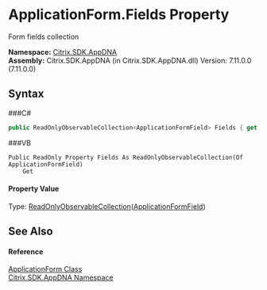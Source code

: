 # ApplicationForm.Fields Property 
 

Form fields collection

**Namespace:**&nbsp;<a href="N_Citrix_SDK_AppDNA">Citrix.SDK.AppDNA</a><br />**Assembly:**&nbsp;Citrix.SDK.AppDNA (in Citrix.SDK.AppDNA.dll) Version: 7.11.0.0 (7.11.0.0)

## Syntax

###C#
```csharp
public ReadOnlyObservableCollection<ApplicationFormField> Fields { get; }
```

###VB
```vbnet
Public ReadOnly Property Fields As ReadOnlyObservableCollection(Of ApplicationFormField)
	Get
```


#### Property Value
Type: <a href="http://msdn2.microsoft.com/en-us/library/ms668620" target="_blank">ReadOnlyObservableCollection</a>(<a href="T_Citrix_SDK_AppDNA_ApplicationFormField">ApplicationFormField</a>)

## See Also


#### Reference
<a href="T_Citrix_SDK_AppDNA_ApplicationForm">ApplicationForm Class</a><br /><a href="N_Citrix_SDK_AppDNA">Citrix.SDK.AppDNA Namespace</a><br />